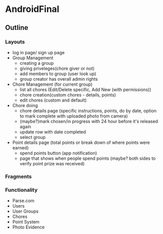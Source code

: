 # AndroidFinal
## Outline

### Layouts
- log in page/ sign up page
- Group Management
  - creating a group
  - giving priveleges(chore giver or not)
  - add members to group (user look up)
  - group creator has overall admin rights
- Chore Management (for current group)
  - list all chores (Edit/Delete specific, Add New (with permissions))
  - chore creation(custom chores - details, points)
  - edit chores (custom and default)
- Chore doing
  - chore details page (specific instructions, points, do by date, option to mark complete with uploaded photo from camera)
  - (maybe?)mark chosen/in progress with 24 hour before it's released again
  - update row with date completed
  - select group 
- Point details page (total points or break down of where points were earned)  
  - spend points button (app notification)
  - page that shows when people spend points (maybe? both sides to verify point prize was received)
  
### Fragments


### Functionality
- Parse.com
- Users
- User Groups
- Chores
- Point System
- Photo Evidence

